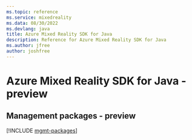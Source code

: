 ```yaml
---
ms.topic: reference
ms.service: mixedreality
ms.data: 08/30/2022
ms.devlang: java
title: Azure Mixed Reality SDK for Java
description: Reference for Azure Mixed Reality SDK for Java
ms.author: jfree
author: joshfree
---
```

# Azure Mixed Reality SDK for Java - preview

## Management packages - preview
[!INCLUDE [mgmt-packages](mixed-reality-mgmt-index.md)]
